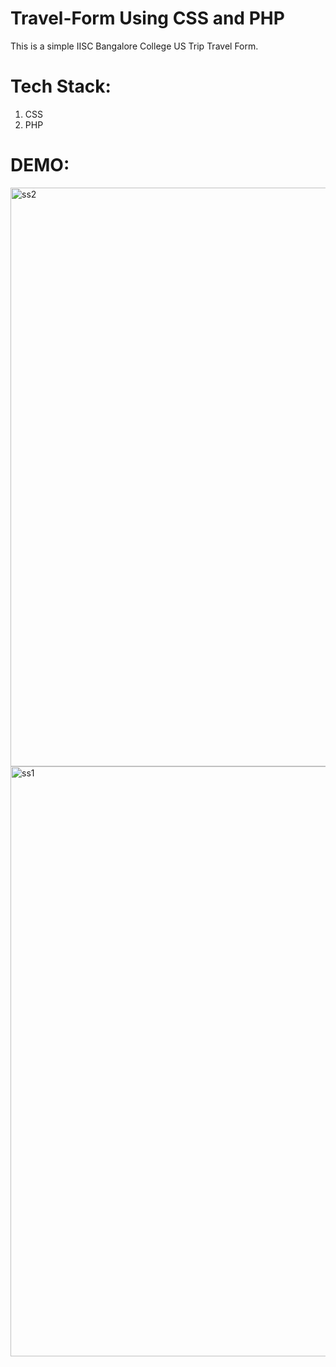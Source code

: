 # Travel-Form Using CSS and PHP
This is a simple IISC Bangalore College US Trip Travel Form.

# Tech Stack:
1. CSS
2. PHP

# DEMO:
<img width="926" alt="ss2" src="https://user-images.githubusercontent.com/108524555/179171101-9e63915d-6223-4c40-ba12-aa44bc66c336.png">


<img width="944" alt="ss1" src="https://user-images.githubusercontent.com/108524555/179171207-fab9c911-f476-4ca6-90a9-fbbc35de6a57.png">

